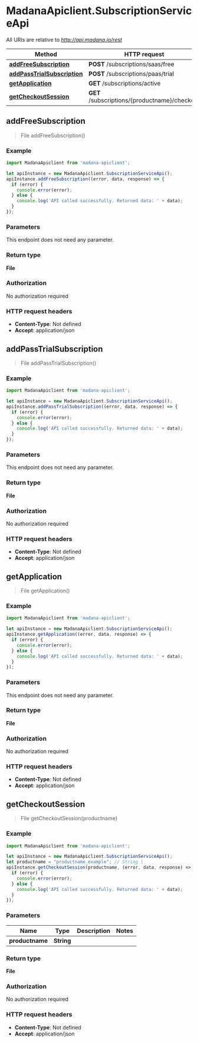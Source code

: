 # MadanaApiclient.SubscriptionServiceApi

All URIs are relative to *http://api.madana.io/rest*

Method | HTTP request | Description
------------- | ------------- | -------------
[**addFreeSubscription**](SubscriptionServiceApi.md#addFreeSubscription) | **POST** /subscriptions/saas/free | 
[**addPassTrialSubscription**](SubscriptionServiceApi.md#addPassTrialSubscription) | **POST** /subscriptions/paas/trial | 
[**getApplication**](SubscriptionServiceApi.md#getApplication) | **GET** /subscriptions/active | 
[**getCheckoutSession**](SubscriptionServiceApi.md#getCheckoutSession) | **GET** /subscriptions/{productname}/checkout | 



## addFreeSubscription

> File addFreeSubscription()



### Example

```javascript
import MadanaApiclient from 'madana-apiclient';

let apiInstance = new MadanaApiclient.SubscriptionServiceApi();
apiInstance.addFreeSubscription((error, data, response) => {
  if (error) {
    console.error(error);
  } else {
    console.log('API called successfully. Returned data: ' + data);
  }
});
```

### Parameters

This endpoint does not need any parameter.

### Return type

**File**

### Authorization

No authorization required

### HTTP request headers

- **Content-Type**: Not defined
- **Accept**: application/json


## addPassTrialSubscription

> File addPassTrialSubscription()



### Example

```javascript
import MadanaApiclient from 'madana-apiclient';

let apiInstance = new MadanaApiclient.SubscriptionServiceApi();
apiInstance.addPassTrialSubscription((error, data, response) => {
  if (error) {
    console.error(error);
  } else {
    console.log('API called successfully. Returned data: ' + data);
  }
});
```

### Parameters

This endpoint does not need any parameter.

### Return type

**File**

### Authorization

No authorization required

### HTTP request headers

- **Content-Type**: Not defined
- **Accept**: application/json


## getApplication

> File getApplication()



### Example

```javascript
import MadanaApiclient from 'madana-apiclient';

let apiInstance = new MadanaApiclient.SubscriptionServiceApi();
apiInstance.getApplication((error, data, response) => {
  if (error) {
    console.error(error);
  } else {
    console.log('API called successfully. Returned data: ' + data);
  }
});
```

### Parameters

This endpoint does not need any parameter.

### Return type

**File**

### Authorization

No authorization required

### HTTP request headers

- **Content-Type**: Not defined
- **Accept**: application/json


## getCheckoutSession

> File getCheckoutSession(productname)



### Example

```javascript
import MadanaApiclient from 'madana-apiclient';

let apiInstance = new MadanaApiclient.SubscriptionServiceApi();
let productname = "productname_example"; // String | 
apiInstance.getCheckoutSession(productname, (error, data, response) => {
  if (error) {
    console.error(error);
  } else {
    console.log('API called successfully. Returned data: ' + data);
  }
});
```

### Parameters


Name | Type | Description  | Notes
------------- | ------------- | ------------- | -------------
 **productname** | **String**|  | 

### Return type

**File**

### Authorization

No authorization required

### HTTP request headers

- **Content-Type**: Not defined
- **Accept**: application/json

